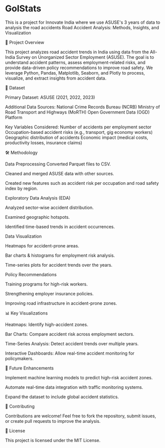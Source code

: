 # GolStats
This is a project for Innovate India where we use ASUSE's 3 years of data to analysis the road accidents 
Road Accident Analysis: Methods, Insights, and Visualization

📌 Project Overview

This project analyzes road accident trends in India using data from the All-India Survey on Unorganized Sector Employment (ASUSE). The goal is to understand accident patterns, assess employment-related risks, and provide data-driven policy recommendations to improve road safety.
We leverage Python, Pandas, Matplotlib, Seaborn, and Plotly to process, visualize, and extract insights from accident data.

📂 Dataset

Primary Dataset: ASUSE (2021, 2022, 2023)

Additional Data Sources:
National Crime Records Bureau (NCRB)
Ministry of Road Transport and Highways (MoRTH)
Open Government Data (OGD) Platform

Key Variables Considered:
Number of accidents per employment sector
Occupation-based accident risks (e.g., transport, gig economy workers)
Geographic distribution of accidents
Economic impact (medical costs, productivity losses, insurance claims)


🛠️ Methodology

Data Preprocessing
Converted Parquet files to CSV.

Cleaned and merged ASUSE data with other sources.

Created new features such as accident risk per occupation and road safety index by region.

Exploratory Data Analysis (EDA)

Analyzed sector-wise accident distribution.

Examined geographic hotspots.

Identified time-based trends in accident occurrences.

Data Visualization

Heatmaps for accident-prone areas.

Bar charts & histograms for employment risk analysis.

Time-series plots for accident trends over the years.

Policy Recommendations

Training programs for high-risk workers.

Strengthening employer insurance policies.

Improving road infrastructure in accident-prone zones.

📊 Key Visualizations

Heatmaps: Identify high-accident zones.

Bar Charts: Compare accident risk across employment sectors.

Time-Series Analysis: Detect accident trends over multiple years.

Interactive Dashboards: Allow real-time accident monitoring for policymakers.

🚀 Future Enhancements

Implement machine learning models to predict high-risk accident zones.

Automate real-time data integration with traffic monitoring systems.

Expand the dataset to include global accident statistics.

🤝 Contributing

Contributions are welcome! Feel free to fork the repository, submit issues, or create pull requests to improve the analysis.

📝 License

This project is licensed under the MIT License.




